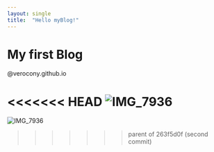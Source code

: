 ```yaml
---
layout: single
title:  "Hello myBlog!"
---
```


# My first Blog

@verocony.github.io

<<<<<<< HEAD
![IMG_7936](/Users/connie/Downloads/IMG_7936.JPG)
=======


![IMG_7936](/Users/connie/Desktop/Projects/verocony-github-blog/verocony.github.io/images/2024-01-28-first/IMG_7936.JPG)





 
>>>>>>> parent of 263f5d0f (second commit)
